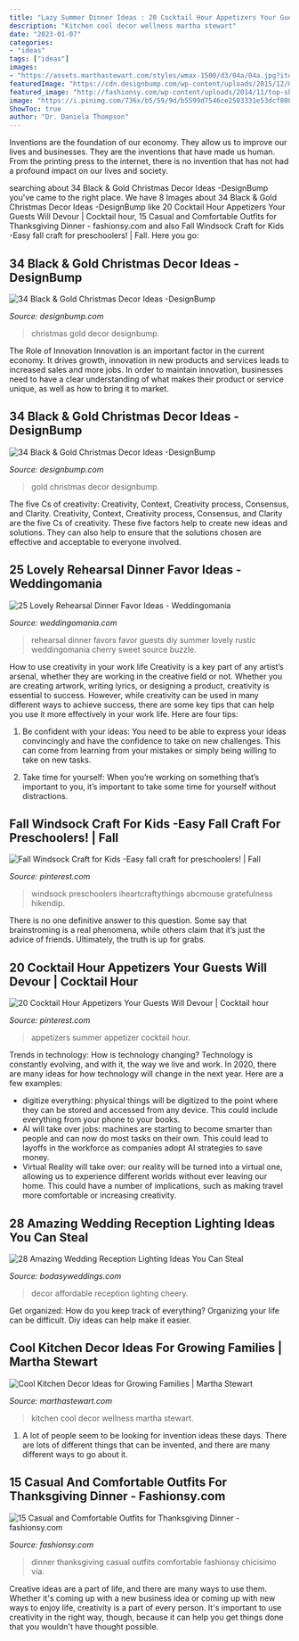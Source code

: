 ```yaml
---
title: "Lazy Summer Dinner Ideas : 20 Cocktail Hour Appetizers Your Guests Will Devour"
description: "Kitchen cool decor wellness martha stewart"
date: "2023-01-07"
categories:
- "ideas"
tags: ["ideas"]
images:
- "https://assets.marthastewart.com/styles/wmax-1500/d3/04a/04a.jpg?itok=6aFt4FVM"
featuredImage: "https://cdn.designbump.com/wp-content/uploads/2015/12/Glittering-Black-And-Gold-Christmas-Decor-ideas-22.jpg"
featured_image: "http://fashionsy.com/wp-content/uploads/2014/11/top-shop-panuelos-bufandas-echarpeslook-main-single.jpg"
image: "https://i.pinimg.com/736x/b5/59/9d/b5599d7546ce2503331e53dcf8089697.jpg"
ShowToc: true
author: "Dr. Daniela Thompson"
---
```



Inventions are the foundation of our economy. They allow us to improve our lives and businesses. They are the inventions that have made us human. From the printing press to the internet, there is no invention that has not had a profound impact on our lives and society.

	

		
searching about 34 Black &amp; Gold Christmas Decor Ideas -DesignBump you've came to the right place. We have 8 Images about 34 Black &amp; Gold Christmas Decor Ideas -DesignBump like 20 Cocktail Hour Appetizers Your Guests Will Devour | Cocktail hour, 15 Casual and Comfortable Outfits for Thanksgiving Dinner - fashionsy.com and also Fall Windsock Craft for Kids -Easy fall craft for preschoolers! | Fall. Here you go:
		
    
## 34 Black &amp; Gold Christmas Decor Ideas -DesignBump

<img loading=lazy src="https://cdn.designbump.com/wp-content/uploads/2015/12/Glittering-Black-And-Gold-Christmas-Decor-ideas-22.jpg" onerror="this.onerror=null;this.src='https://tse3.mm.bing.net/th?id=OIP.8m_tv86hvkh8oDHRbTftaAHaK7&amp;pid=15.1';" alt="34 Black &amp; Gold Christmas Decor Ideas -DesignBump">

_Source: designbump.com_

>christmas gold decor designbump. 

	

The Role of Innovation
Innovation is an important factor in the current economy. It drives growth, innovation in new products and services leads to increased sales and more jobs. In order to maintain innovation, businesses need to have a clear understanding of what makes their product or service unique, as well as how to bring it to market.

    
## 34 Black &amp; Gold Christmas Decor Ideas -DesignBump

<img loading=lazy src="https://cdn.designbump.com/wp-content/uploads/2015/12/Glittering-Black-And-Gold-Christmas-Decor-ideas-5.jpg" onerror="this.onerror=null;this.src='https://tse1.mm.bing.net/th?id=OIP._AB_uWRmnw__KttoXs4J_gHaLH&amp;pid=15.1';" alt="34 Black &amp; Gold Christmas Decor Ideas -DesignBump">

_Source: designbump.com_

>gold christmas decor designbump. 

	

The five Cs of creativity: Creativity, Context, Creativity process, Consensus, and Clarity.
Creativity, Context, Creativity process, Consensus, and Clarity are the five Cs of creativity. These five factors help to create new ideas and solutions. They can also help to ensure that the solutions chosen are effective and acceptable to everyone involved.

    
## 25 Lovely Rehearsal Dinner Favor Ideas - Weddingomania

<img loading=lazy src="http://i.weddingomania.com/25-lovely-rehearsal-dinner-favor-ideas-20-500x750.jpg" onerror="this.onerror=null;this.src='https://tse2.mm.bing.net/th?id=OIP.OQsM_-JvXvGN9v7IWT5bPwHaLH&amp;pid=15.1';" alt="25 Lovely Rehearsal Dinner Favor Ideas - Weddingomania">

_Source: weddingomania.com_

>rehearsal dinner favors favor guests diy summer lovely rustic weddingomania cherry sweet source buzzle. 

	

How to use creativity in your work life
Creativity is a key part of any artist’s arsenal, whether they are working in the creative field or not. Whether you are creating artwork, writing lyrics, or designing a product, creativity is essential to success. However, while creativity can be used in many different ways to achieve success, there are some key tips that can help you use it more effectively in your work life. Here are four tips:
1. Be confident with your ideas: You need to be able to express your ideas convincingly and have the confidence to take on new challenges. This can come from learning from your mistakes or simply being willing to take on new tasks.

2. Take time for yourself: When you’re working on something that’s important to you, it’s important to take some time for yourself without distractions.

    
## Fall Windsock Craft For Kids -Easy Fall Craft For Preschoolers! | Fall

<img loading=lazy src="https://i.pinimg.com/736x/6a/de/62/6ade62df98ee9ca3d5c9e90ba1497c32.jpg" onerror="this.onerror=null;this.src='https://tse2.mm.bing.net/th?id=OIP.iu3JfdDFlVZj74oR69_TWQHaLH&amp;pid=15.1';" alt="Fall Windsock Craft for Kids -Easy fall craft for preschoolers! | Fall">

_Source: pinterest.com_

>windsock preschoolers iheartcraftythings abcmouse gratefulness hikendip. 

	

There is no one definitive answer to this question. Some say that brainstroming is a real phenomena, while others claim that it’s just the advice of friends. Ultimately, the truth is up for grabs.

    
## 20 Cocktail Hour Appetizers Your Guests Will Devour | Cocktail Hour

<img loading=lazy src="https://i.pinimg.com/736x/b5/59/9d/b5599d7546ce2503331e53dcf8089697.jpg" onerror="this.onerror=null;this.src='https://tse3.mm.bing.net/th?id=OIP.Vmf-vM1mDT_RvVxefbvT7wHaLH&amp;pid=15.1';" alt="20 Cocktail Hour Appetizers Your Guests Will Devour | Cocktail hour">

_Source: pinterest.com_

>appetizers summer appetizer cocktail hour. 

	

Trends in technology: How is technology changing?
Technology is constantly evolving, and with it, the way we live and work. In 2020, there are many ideas for how technology will change in the next year. Here are a few examples: 
- digitize everything: physical things will be digitized to the point where they can be stored and accessed from any device. This could include everything from your phone to your books. 
- AI will take over jobs: machines are starting to become smarter than people and can now do most tasks on their own. This could lead to layoffs in the workforce as companies adopt AI strategies to save money. 
- Virtual Reality will take over: our reality will be turned into a virtual one, allowing us to experience different worlds without ever leaving our home. This could have a number of implications, such as making travel more comfortable or increasing creativity.

    
## 28 Amazing Wedding Reception Lighting Ideas You Can Steal

<img loading=lazy src="https://bodasyweddings.com/wp-content/uploads/2018/01/affordable-wedding-decor-ideas.jpg" onerror="this.onerror=null;this.src='https://tse2.mm.bing.net/th?id=OIP.QSayl-RsxJJFa8aOUW_fzQHaLH&amp;pid=15.1';" alt="28 Amazing Wedding Reception Lighting Ideas You Can Steal">

_Source: bodasyweddings.com_

>decor affordable reception lighting cheery. 

	

Get organized: How do you keep track of everything?
Organizing your life can be difficult. Diy ideas can help make it easier.

    
## Cool Kitchen Decor Ideas For Growing Families | Martha Stewart

<img loading=lazy src="https://assets.marthastewart.com/styles/wmax-1500/d3/04a/04a.jpg?itok=6aFt4FVM" onerror="this.onerror=null;this.src='https://tse4.mm.bing.net/th?id=OIP.C1v78M_hWymE7mCh3x4aNQHaKh&amp;pid=15.1';" alt="Cool Kitchen Decor Ideas for Growing Families | Martha Stewart">

_Source: marthastewart.com_

>kitchen cool decor wellness martha stewart. 

	

1. A lot of people seem to be looking for invention ideas these days. There are lots of different things that can be invented, and there are many different ways to go about it. 

    
## 15 Casual And Comfortable Outfits For Thanksgiving Dinner - Fashionsy.com

<img loading=lazy src="http://fashionsy.com/wp-content/uploads/2014/11/top-shop-panuelos-bufandas-echarpeslook-main-single.jpg" onerror="this.onerror=null;this.src='https://tse1.mm.bing.net/th?id=OIP._-9u96FQQ5mT9gZt_GBwrwHaLp&amp;pid=15.1';" alt="15 Casual and Comfortable Outfits for Thanksgiving Dinner - fashionsy.com">

_Source: fashionsy.com_

>dinner thanksgiving casual outfits comfortable fashionsy chicisimo via. 

	

Creative ideas are a part of life, and there are many ways to use them. Whether it's coming up with a new business idea or coming up with new ways to enjoy life, creativity is a part of every person. It's important to use creativity in the right way, though, because it can help you get things done that you wouldn't have thought possible.

